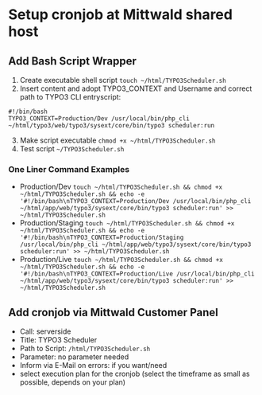 # Setup cronjob at Mittwald shared host

## Add Bash Script Wrapper

1. Create executable shell script `touch ~/html/TYPO3Scheduler.sh`
2. Insert content and adopt TYPO3_CONTEXT and Username and correct path to TYPO3 CLI entryscript:
  ```
  #!/bin/bash
  TYPO3_CONTEXT=Production/Dev /usr/local/bin/php_cli ~/html/typo3/web/typo3/sysext/core/bin/typo3 scheduler:run
  ```
3. Make script executable `chmod +x ~/html/TYPO3Scheduler.sh`
4. Test script `~/TYPO3Scheduler.sh`

### One Liner Command Examples

- Production/Dev `touch ~/html/TYPO3Scheduler.sh && chmod +x ~/html/TYPO3Scheduler.sh && echo -e '#!/bin/bash\nTYPO3_CONTEXT=Production/Dev /usr/local/bin/php_cli ~/html/app/web/typo3/sysext/core/bin/typo3 scheduler:run' >> ~/html/TYPO3Scheduler.sh`
- Production/Staging `touch ~/html/TYPO3Scheduler.sh && chmod +x ~/html/TYPO3Scheduler.sh && echo -e '#!/bin/bash\nTYPO3_CONTEXT=Production/Staging /usr/local/bin/php_cli ~/html/app/web/typo3/sysext/core/bin/typo3 scheduler:run' >> ~/html/TYPO3Scheduler.sh`
- Production/Live `touch ~/html/TYPO3Scheduler.sh && chmod +x ~/html/TYPO3Scheduler.sh && echo -e '#!/bin/bash\nTYPO3_CONTEXT=Production/Live /usr/local/bin/php_cli ~/html/app/web/typo3/sysext/core/bin/typo3 scheduler:run' >> ~/html/TYPO3Scheduler.sh`

## Add cronjob via Mittwald Customer Panel

* Call: serverside
* Title: TYPO3 Scheduler
* Path to Script: `/html/TYPO3Scheduler.sh`
* Parameter: no parameter needed
* Inform via E-Mail on errors: if you want/need
* select execution plan for the cronjob (select the timeframe as small as possible, depends on your plan)

